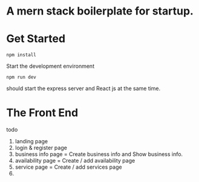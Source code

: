 # A mern stack boilerplate for startup.

# Get Started

```
npm install
```

Start the development environment

```
npm run dev
```

should start the express server and React js at the same time.

# The Front End

todo

1. landing page
2. login & register page
3. business info page = Create business info and Show business info.
4. availability page = Create / add availability page
5. service page = Create / add services page
6.
